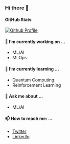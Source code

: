 ### Hi there 👋

<!--
**shivam-kotwalia/shivam-kotwalia** is a ✨ _special_ ✨ repository because its `README.md` (this file) appears on your GitHub profile.
- 🔭 I’m currently working on ...
- 🌱 I’m currently learning ...
- 👯 I’m looking to collaborate on ...
- 🤔 I’m looking for help with ...
- 💬 Ask me about ...
- 📫 How to reach me: ...
- 😄 Pronouns: ...
- ⚡ Fun fact: ...

-->
#### GitHub Stats
[![Github Profile](https://github-readme-stats.vercel.app/api?username=shivam-kotwalia&hide=stars&show_icons=true&hide_title=true&hide_border=true)](https://github.com/shivam-kotwalia)


#### 🔭 I’m currently working on ...
- ML/AI
- MLOps
#### 🌱 I’m currently learning ...
- Quantum Computing 
- Reinforcement Learning 
#### 💬 Ask me about ...
- ML/AI
#### 📫 How to reach me: ...
- [Twitter](https://twitter.com/ShivamKotwalia)
- [LinkedIn](https://www.linkedin.com/in/shivamkotwalia/)
